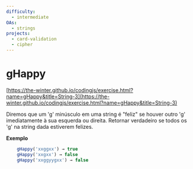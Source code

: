 ```yaml
---
difficulty:
  - intermediate
OAs:
  - strings
projects:
  - card-validation
  - cipher
---
```


# gHappy

[https://the-winter.github.io/codingjs/exercise.html?name=gHappy&title=String-3](https://the-winter.github.io/codingjs/exercise.html?name=gHappy&title=String-3)

Diremos que um 'g' minúsculo em uma string é "feliz" se
houver outro 'g' imediatamente à sua esquerda ou direita.
Retornar verdadeiro se todos os 'g' na string dada estiverem felizes.

__Exemplo__

```js
    gHappy('xxggxx') → true
    gHappy('xxgxx') → false
    gHappy('xxggyygxx') → false
```
